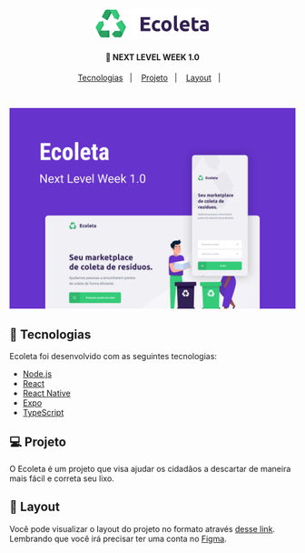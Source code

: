 <h1 align="center">
  <img src="./web/src/assets/logo.svg" alt="Ecoleta" width="200px">
</h1>
<h4 align="center">
  🚀 NEXT LEVEL WEEK 1.0
</h4>


<p align="center">
  <a href="#rocket-tecnologias">Tecnologias</a>&nbsp;&nbsp;&nbsp;|&nbsp;&nbsp;&nbsp;
  <a href="#-projeto">Projeto</a>&nbsp;&nbsp;&nbsp;|&nbsp;&nbsp;&nbsp;
  <a href="#-layout">Layout</a>&nbsp;&nbsp;&nbsp;|&nbsp;&nbsp;&nbsp;
</p>

<br>

<p align="center">
  <img src="./web/src/assets/background.svg" alt="Ecoleta">
</p>

## :rocket: Tecnologias
Ecoleta foi desenvolvido com as seguintes tecnologias:

- [Node.js](https://nodejs.org/en/)
- [React](https://reactjs.org)
- [React Native](https://facebook.github.io/react-native/)
- [Expo](https://expo.io/)
- [TypeScript](https://www.typescriptlang.org/)

## 💻 Projeto

O Ecoleta é um projeto que visa ajudar os cidadãos a descartar de maneira mais fácil e correta seu lixo.

## 🔖 Layout

Você pode visualizar o layout do projeto no formato através [desse link](https://www.figma.com/file/1SxgOMojOB2zYT0Mdk28lB/Ecoleta?node-id=0%3A1). Lembrando que você irá precisar ter uma conta no [Figma](http://figma.com/).